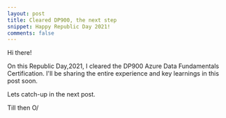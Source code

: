 ```yaml
---
layout: post
title: Cleared DP900, the next step
snippet: Happy Republic Day 2021!
comments: false
---
```


Hi there!

<p>On this Republic Day,2021, I cleared the DP900 Azure Data Fundamentals Certification.
I'll be sharing the entire experience and key learnings in this post soon.
</p>

Lets catch-up in the next post.

Till then O/